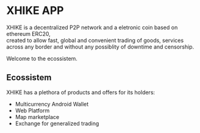 # XHIKE APP
XHIKE is a decentralized P2P network and a eletronic coin based on ethereum ERC20,<br>
created to allow fast, global and convenient trading of goods, services <br/>
across any border and without any possiblity of downtime and censorship.<br/>

Welcome to the ecossistem.

## Ecossistem
XHIKE has a plethora of products and offers for its holders:

* Multicurrency Android Wallet
* Web Platform
* Map marketplace
* Exchange for generalized trading
